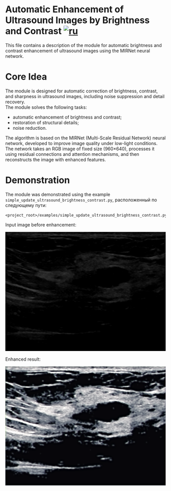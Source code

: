 # Automatic Enhancement of Ultrasound Images by Brightness and Contrast [![ru](https://img.shields.io/badge/ru-en-green.svg)](../ru/update_ultrasound_brightness_contrast.ru.md)

This file contains a description of the module for automatic brightness and contrast enhancement of ultrasound images using the MIRNet neural network.

# Core Idea

The module is designed for automatic correction of brightness, contrast, and sharpness in ultrasound images, including noise suppression and detail recovery.  
The module solves the following tasks:
- automatic enhancement of brightness and contrast;
- restoration of structural details;
- noise reduction.

The algorithm is based on the MIRNet (Multi-Scale Residual Network) neural network, developed to improve image quality under low-light conditions.  
The network takes an RGB image of fixed size (960×640), processes it using residual connections and attention mechanisms, and then reconstructs the image with enhanced features.

# Demonstration

The module was demonstrated using the example `simple_update_ultrasound_brightness_contrast.py`, расположенный по следующему пути:

```
<project_root>/examples/simple_update_ultrasound_brightness_contrast.py.py
```

Input image before enhancement:

![raw ultrasound](/doc/assets/raw_update_ultrasound_brightness_contrast.png)

Enhanced result:

![enhanced ultrasound](/doc/assets/result_update_ultrasound_brightness_contrast.png)
